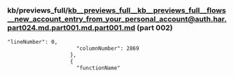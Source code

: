 ### kb/previews_full/kb__previews_full__kb__previews_full__flows__new_account_entry_from_your_personal_account@auth.har.part024.md.part001.md.part001.md (part 002)

```md
"lineNumber": 0,
                      "columnNumber": 2869
                    },
                    {
                      "functionName"
```

```
